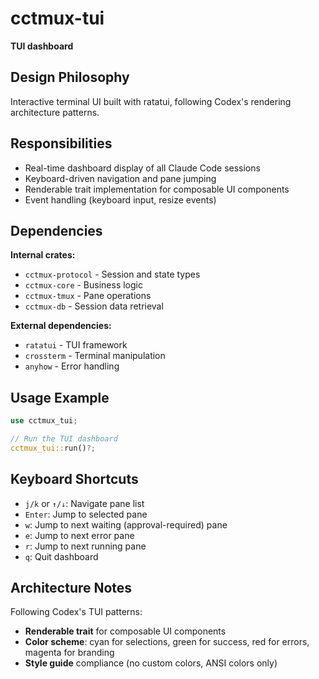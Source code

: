# cctmux-tui

**TUI dashboard**

## Design Philosophy

Interactive terminal UI built with ratatui, following Codex's rendering architecture patterns.

## Responsibilities

- Real-time dashboard display of all Claude Code sessions
- Keyboard-driven navigation and pane jumping
- Renderable trait implementation for composable UI components
- Event handling (keyboard input, resize events)

## Dependencies

**Internal crates:**
- `cctmux-protocol` - Session and state types
- `cctmux-core` - Business logic
- `cctmux-tmux` - Pane operations
- `cctmux-db` - Session data retrieval

**External dependencies:**
- `ratatui` - TUI framework
- `crossterm` - Terminal manipulation
- `anyhow` - Error handling

## Usage Example

```rust
use cctmux_tui;

// Run the TUI dashboard
cctmux_tui::run()?;
```

## Keyboard Shortcuts

- `j/k` or `↑/↓`: Navigate pane list
- `Enter`: Jump to selected pane
- `w`: Jump to next waiting (approval-required) pane
- `e`: Jump to next error pane
- `r`: Jump to next running pane
- `q`: Quit dashboard

## Architecture Notes

Following Codex's TUI patterns:
- **Renderable trait** for composable UI components
- **Color scheme**: cyan for selections, green for success, red for errors, magenta for branding
- **Style guide** compliance (no custom colors, ANSI colors only)
